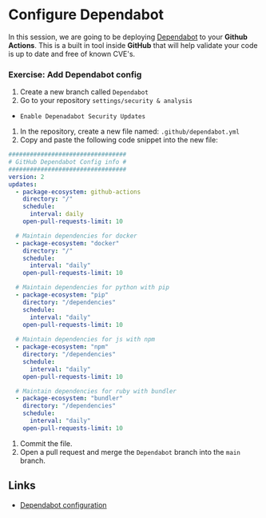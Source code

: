 # Configure Dependabot
In this session, we are going to be deploying [Dependabot](https://dependabot.com/) to your **Github Actions**. This is a built in tool inside **GitHub** that will help validate your code is up to date and free of known CVE's.

### Exercise: Add Dependabot config

1. Create a new branch called `Dependabot`
1. Go to your repository `settings/security & analysis`

- `Enable Depenadabot Security Updates`

1. In the repository, create a new file named: `.github/dependabot.yml`
1. Copy and paste the following code snippet into the new file:

```yaml
#################################
# GitHub Dependabot Config info #
#################################
version: 2
updates:
  - package-ecosystem: github-actions
    directory: "/"
    schedule:
      interval: daily
    open-pull-requests-limit: 10

  # Maintain dependencies for docker
  - package-ecosystem: "docker"
    directory: "/"
    schedule:
      interval: "daily"
    open-pull-requests-limit: 10

  # Maintain dependencies for python with pip
  - package-ecosystem: "pip"
    directory: "/dependencies"
    schedule:
      interval: "daily"
    open-pull-requests-limit: 10
    
  # Maintain dependencies for js with npm
  - package-ecosystem: "npm"
    directory: "/dependencies"
    schedule:
      interval: "daily"
    open-pull-requests-limit: 10

  # Maintain dependencies for ruby with bundler
  - package-ecosystem: "bundler"
    directory: "/dependencies"
    schedule:
      interval: "daily"
    open-pull-requests-limit: 10
```

1. Commit the file.
1. Open a pull request and merge the `Dependabot` branch into the `main` branch.

## Links
- [Dependabot configuration](https://docs.github.com/en/free-pro-team@latest/github/administering-a-repository/configuration-options-for-dependency-updates)